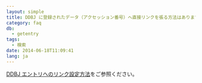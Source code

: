 ```yaml
---
layout: simple
title: DDBJ に登録されたデータ（アクセッション番号）へ直接リンクを張る方法はありますか。
category: faq
db:
  - getentry
tags: 
  - 検索
date: 2014-06-18T11:09:41
lang: ja
---
```


[DDBJ エントリへのリンク設定方法](/services/getentry.html#ge_createlinks)をご参照ください。
